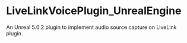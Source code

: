 # LiveLinkVoicePlugin_UnrealEngine
An Unreal 5.0.2 plugin to implement audio source capture on LiveLink plugin.
